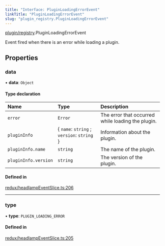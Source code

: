 ```yaml
---
title: "Interface: PluginLoadingErrorEvent"
linkTitle: "PluginLoadingErrorEvent"
slug: "plugin_registry.PluginLoadingErrorEvent"
---
```


[plugin/registry](../modules/plugin_registry.md).PluginLoadingErrorEvent

Event fired when there is an error while loading a plugin.

## Properties

### data

• **data**: `Object`

#### Type declaration

| Name | Type | Description |
| :------ | :------ | :------ |
| `error` | `Error` | The error that occurred while loading the plugin. |
| `pluginInfo` | { `name`: `string` ; `version`: `string`  } | Information about the plugin. |
| `pluginInfo.name` | `string` | The name of the plugin. |
| `pluginInfo.version` | `string` | The version of the plugin. |

#### Defined in

[redux/headlampEventSlice.ts:206](https://github.com/headlamp-k8s/headlamp/blob/e3b4c5c7/frontend/src/redux/headlampEventSlice.ts#L206)

___

### type

• **type**: `PLUGIN_LOADING_ERROR`

#### Defined in

[redux/headlampEventSlice.ts:205](https://github.com/headlamp-k8s/headlamp/blob/e3b4c5c7/frontend/src/redux/headlampEventSlice.ts#L205)
